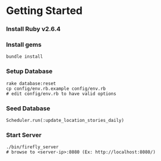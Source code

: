 # Getting Started

### Install Ruby v2.6.4

### Install gems

```
bundle install
```

### Setup Database

```
rake database:reset
cp config/env.rb.example config/env.rb
# edit config/env.rb to have valid options
```

### Seed Database

```
Scheduler.run(:update_location_stories_daily)
```

### Start Server

```
./bin/firefly_server
# browse to <server-ip>:8080 (Ex: http://localhost:8080/)
```
